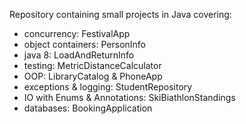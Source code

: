 Repository containing small projects in Java covering:
- concurrency: FestivalApp
- object containers: PersonInfo
- java 8: LoadAndReturnInfo
- testing: MetricDistanceCalculator
- OOP: LibraryCatalog & PhoneApp
- exceptions & logging: StudentRepository
- IO with Enums & Annotations: SkiBiathlonStandings
- databases: BookingApplication






